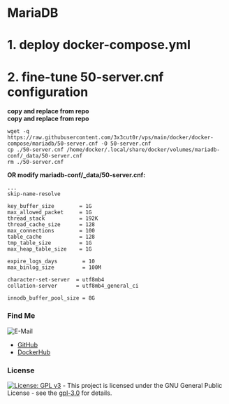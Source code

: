 # MariaDB

# 1. deploy docker-compose.yml

# 2. fine-tune 50-server.cnf configuration
**copy and replace from repo**  
**copy and replace from repo**  
```shell
wget -q https://raw.githubusercontent.com/3x3cut0r/vps/main/docker/docker-compose/mariadb/50-server.cnf -O 50-server.cnf
cp ./50-server.cnf /home/docker/.local/share/docker/volumes/mariadb-conf/_data/50-server.cnf
rm ./50-server.cnf

```

**OR modify mariadb-conf/_data/50-server.cnf:**
```shell
...
skip-name-resolve

key_buffer_size        = 1G
max_allowed_packet     = 1G
thread_stack           = 192K
thread_cache_size      = 128
max_connections        = 100
table_cache            = 128
tmp_table_size         = 1G
max_heap_table_size    = 1G

expire_logs_days        = 10
max_binlog_size         = 100M

character-set-server  = utf8mb4
collation-server      = utf8mb4_general_ci

innodb_buffer_pool_size = 8G

```

### Find Me <a name="findme"></a>

![E-Mail](https://img.shields.io/badge/E--Mail-executor55%40gmx.de-red)
* [GitHub](https://github.com/3x3cut0r)
* [DockerHub](https://hub.docker.com/u/3x3cut0r)

### License <a name="license"></a>

[![License: GPL v3](https://img.shields.io/badge/License-GPLv3-blue.svg)](https://www.gnu.org/licenses/gpl-3.0) - This project is licensed under the GNU General Public License - see the [gpl-3.0](https://www.gnu.org/licenses/gpl-3.0.en.html) for details.
